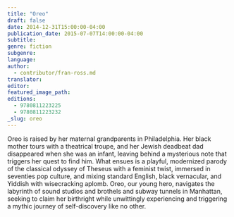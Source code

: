```yaml
---
title: "Oreo"
draft: false
date: 2014-12-31T15:00:00-04:00
publication_date: 2015-07-07T14:00:00-04:00
subtitle:
genre: fiction
subgenre:
language:
author:
  - contributor/fran-ross.md
translator:
editor:
featured_image_path:
editions:
  - 9780811223225
  - 9780811223232
_slug: oreo
---
```


Oreo is raised by her maternal grandparents in Philadelphia. Her black mother tours with a theatrical troupe, and her Jewish deadbeat dad disappeared when she was an infant, leaving behind a mysterious note that triggers her quest to find him. What ensues is a playful, modernized parody of the classical odyssey of Theseus with a feminist twist, immersed in seventies pop culture, and mixing standard English, black vernacular, and Yiddish with wisecracking aplomb. Oreo, our young hero, navigates the labyrinth of sound studios and brothels and subway tunnels in Manhattan, seeking to claim her birthright while unwittingly experiencing and triggering a mythic journey of self-discovery like no other.

